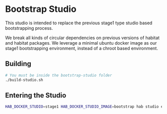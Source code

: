 # Bootstrap Studio

This studio is intended to replace the previous stage1 type studio based bootstrapping process.


We break all kinds of circular dependencies on previous versions of habitat and habitat 
packages. We leverage a minimal ubuntu docker image as our stage1 bootstrapping environment, instead of a chroot based environment.

## Building
```bash
# You must be inside the bootstrap-studio folder
./build-studio.sh
```
## Entering the Studio
```bash
HAB_DOCKER_STUDIO=stage1 HAB_DOCKER_STUDIO_IMAGE=bootstrap hab studio enter -D
```
